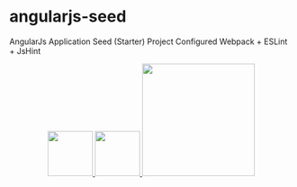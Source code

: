 # angularjs-seed
AngularJs Application Seed (Starter) Project
Configured 
Webpack + ESLint + JsHint

<p align="center">
  <a href="https://webpack.js.org/ target="_blank"">
    <img alt="" src="http://freevector.co/wp-content/uploads/2014/04/webpack.png" width="80">
  </a>
  <a href="https://eslint.org/" target="_blank">
    <img alt="" src="https://cdn.worldvectorlogo.com/logos/eslint.svg" width="80">
  </a>
  <a href="http://jshint.com/about/" target="_blank">
   <img alt="" src="http://dab1nmslvvntp.cloudfront.net/wp-content/uploads/2015/03/1425566554jshint-logo.png" width="200">
</p>
